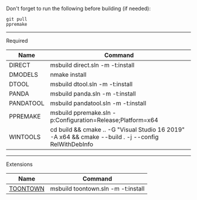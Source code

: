 Don't forget to run the following before building (if needed):
```
git pull
ppremake
```

---

Required

| Name                         | Command                             |
|------------------------------|-------------------------------------|
| DIRECT                       | msbuild direct.sln -m -t:install    |
| DMODELS                      | nmake install                       |
| DTOOL                        | msbuild dtool.sln -m -t:install     |
| PANDA                        | msbuild panda.sln -m -t:install     |  
| PANDATOOL                    | msbuild pandatool.sln -m -t:install |
| PPREMAKE                     | msbuild ppremake.sln -p:Configuration=Release;Platform=x64     |
| WINTOOLS                     | cd build && cmake .. -G "Visual Studio 16 2019" -A x64 && cmake --build . -j --config RelWithDebInfo     |

---

Extensions

| Name                         | Command                             |
|------------------------------|-------------------------------------|
| [TOONTOWN](https://github.com/toontownretro/documentation/blob/main/docs/getting_started/setup_toontown.md#building-toontown) | msbuild toontown.sln -m -t:install |

